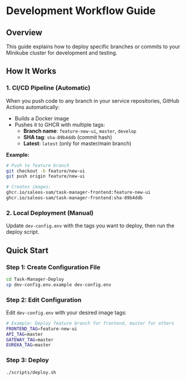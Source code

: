 # Development Workflow Guide

## Overview

This guide explains how to deploy specific branches or commits to your Minikube cluster for development and testing.

## How It Works

### 1. **CI/CD Pipeline** (Automatic)

When you push code to any branch in your service repositories, GitHub Actions automatically:

- Builds a Docker image
- Pushes it to GHCR with multiple tags:
  - **Branch name**: `feature-new-ui`, `master`, `develop`
  - **SHA tag**: `sha-89b4ddb` (commit hash)
  - **Latest**: `latest` (only for master/main branch)

**Example:**
```bash
# Push to feature branch
git checkout -b feature/new-ui
git push origin feature/new-ui

# Creates images:
ghcr.io/saleos-sam/task-manager-frontend:feature-new-ui
ghcr.io/saleos-sam/task-manager-frontend:sha-89b4ddb
```

### 2. **Local Deployment** (Manual)

Update `dev-config.env` with the tags you want to deploy, then run the deploy script.

## Quick Start

### Step 1: Create Configuration File

```bash
cd Task-Manager-Deploy
cp dev-config.env.example dev-config.env
```

### Step 2: Edit Configuration

Edit `dev-config.env` with your desired image tags:

```bash
# Example: Deploy feature branch for frontend, master for others
FRONTEND_TAG=feature-new-ui
API_TAG=master
GATEWAY_TAG=master
EUREKA_TAG=master
```

### Step 3: Deploy

```bash
./scripts/deploy.sh
```